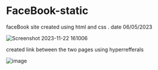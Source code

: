 # FaceBook-static
faceBook site created using html and css . date 06/05/2023

![Screenshot 2023-11-22 161006](https://github.com/Shijin65/FaceBook-static/assets/137021058/2c5b87b7-0b26-4cb3-8a16-4160e3249c64)

created link between the two pages using hyperrefferals 

![image](https://github.com/Shijin65/FaceBook-static/assets/137021058/2d286ff4-a44b-4a13-a7c4-201ebad7895c)

